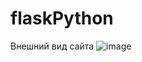 # flaskPython
Внешний вид сайта
![image](https://github.com/Arseny-Terekhin/flaskPython/assets/77574542/65668dff-6997-45e6-8299-0ab722394514)
